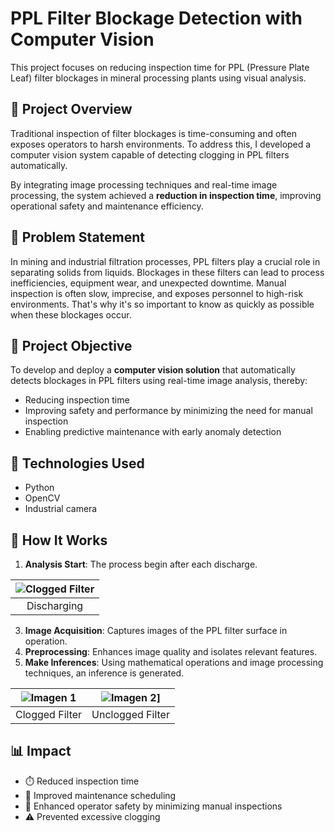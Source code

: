 # PPL Filter Blockage Detection with Computer Vision

This project focuses on reducing inspection time for PPL (Pressure Plate Leaf) filter blockages in mineral processing plants using visual analysis.

## 🚀 Project Overview

Traditional inspection of filter blockages is time-consuming and often exposes operators to harsh environments. To address this, I developed a computer vision system capable of detecting clogging in PPL filters automatically.

By integrating image processing techniques and real-time image processing, the system achieved a **reduction in inspection time**, improving operational safety and maintenance efficiency.

## 📌 Problem Statement

In mining and industrial filtration processes, PPL filters play a crucial role in separating solids from liquids. Blockages in these filters can lead to process inefficiencies, equipment wear, and unexpected downtime. Manual inspection is often slow, imprecise, and exposes personnel to high-risk environments. That's why it's so important to know as quickly as possible when these blockages occur.

## 🎯 Project Objective

To develop and deploy a **computer vision solution** that automatically detects blockages in PPL filters using real-time image analysis, thereby:

- Reducing inspection time 
- Improving safety and performance by minimizing the need for manual inspection
- Enabling predictive maintenance with early anomaly detection
  
## 🔧 Technologies Used

- Python
- OpenCV
- Industrial camera 

## 🧠 How It Works

1. **Analysis Start**: The process begin after each discharge.

| ![Clogged Filter](https://github.com/user-attachments/assets/1b4e9d1f-6e1f-4032-85de-85e816bb2506) |
|:--------------------------------------------------------------------------------------------------:|
| Discharging                                                                                    |


3. **Image Acquisition**: Captures images of the PPL filter surface in operation.
4. **Preprocessing**: Enhances image quality and isolates relevant features.
5. **Make Inferences**: Using mathematical operations and image processing techniques, an inference is generated.
 
| ![Imagen 1](https://github.com/user-attachments/assets/00daf053-418f-44b9-a9ce-88a23cca7cc9) | ![Imagen 2](https://github.com/user-attachments/assets/27dc428d-a4e4-4574-ae63-a90d512dea47)]|
|:-----------------------------:|:-----------------------------:|
| Clogged Filter        | Unclogged Filter        |


## 📊 Impact

- ⏱️ Reduced inspection time
- 🔧 Improved maintenance scheduling
- 🧯 Enhanced operator safety by minimizing manual inspections
- ⚠️ Prevented excessive clogging







 [<img width="826" height="310" alt="image" src="https://github.com/user-attachments/assets/5494c027-64db-416a-92b6-4acae8911554" />]: #
